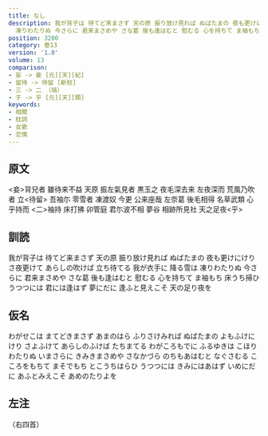 ```yaml
---
title: なし
description: 我が背子は 待てど来まさず 天の原 振り放け見れば ぬばたまの 夜も更けにけり さ夜更けて あらしの吹けば 立ち待てる 我が衣手に 降る雪は
  凍りわたりぬ 今さらに 君来まさめや さな葛 後も逢はむと 慰むる 心を持ちて ま袖もち 床うち掃ひ うつつには 君には逢はず 夢にだに 逢ふと見えこそ 天の足り夜を
position: 3280
category: 巻13
version: '1.0'
volume: 13
comparison:
- 妄 -> 妾 [元][天][紀]
- 留待 -> 待留 [新校]
- 三 -> 二 （塙）
- 于 -> 乎 [元][天][類]
keywords:
- 相聞
- 枕詞
- 女歌
- 恋情
---
```


## 原文

<妾>背兒者 雖待来不益 天原 振左氣見者 黒玉之 夜毛深去来 左夜深而 荒風乃吹者 立<待留> 吾袖尓 零雪者 凍渡奴 今更 公来座哉 左奈葛 後毛相得 名草武類 心乎持而 <二>袖持 床打拂 卯管庭 君尓波不相 夢谷 相跡所見社 天之足夜<乎>

## 訓読

我が背子は 待てど来まさず 天の原 振り放け見れば ぬばたまの 夜も更けにけり さ夜更けて あらしの吹けば 立ち待てる 我が衣手に 降る雪は 凍りわたりぬ 今さらに 君来まさめや さな葛 後も逢はむと 慰むる 心を持ちて ま袖もち 床うち掃ひ うつつには 君には逢はず 夢にだに 逢ふと見えこそ 天の足り夜を

## 仮名

わがせこは まてどきまさず あまのはら ふりさけみれば ぬばたまの よもふけにけり さよふけて あらしのふけば たちまてる わがころもでに ふるゆきは こほりわたりぬ いまさらに きみきまさめや さなかづら のちもあはむと なぐさむる こころをもちて まそでもち とこうちはらひ うつつには きみにはあはず いめにだに あふとみえこそ あめのたりよを

## 左注

（右四首）
